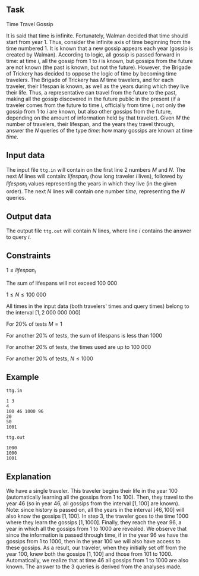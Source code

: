 ## Task

Time Travel Gossip

It is said that time is infinite. Fortunately, Walman decided that time should start from year $1$. Thus, consider the infinite axis of time beginning from the time numbered $1$. It is known that a new gossip appears each year (gossip is created by Walman). According to logic, all gossip is passed forward in time: at time $i$, all the gossip from $1$ to $i$ is known, but gossips from the future are not known (the past is known, but not the future). However, the Brigade of Trickery has decided to oppose the logic of time by becoming time travelers. The Brigade of Trickery has $M$ time travelers, and for each traveler, their lifespan is known, as well as the years during which they live their life. Thus, a representative can travel from the future to the past, making all the gossip discovered in the future public in the present (if a traveler comes from the future to time $i$, officially from time $i$, not only the gossip from $1$ to $i$ are known, but also other gossips from the future, depending on the amount of information held by that traveler). Given $M$ the number of travelers, their lifespan, and the years they travel through, answer the $N$ queries of the type $time$: how many gossips are known at time $time$.

## Input data

The input file `ttg.in` will contain on the first line $2$ numbers $M$ and $N$. The next $M$ lines will contain: $lifespan_i$ (how long traveler $i$ lives), followed by $lifespan_i$ values representing the years in which they live (in the given order). The next $N$ lines will contain one number $time$, representing the $N$ queries.

## Output data

The output file `ttg.out` will contain $N$ lines, where line $i$ contains the answer to query $i$.

## Constraints

$1 \leq lifespan_i$

The sum of lifespans will not exceed $100\ 000$

$1 \leq N \leq 100\ 000$

All times in the input data (both travelers' times and query times) belong to the interval $[1, 2\ 000\ 000\ 000]$

For $20\%$ of tests $M = 1$

For another $20\%$ of tests, the sum of lifespans is less than $1000$

For another $20\%$ of tests, the times used are up to $100\ 000$

For another $20\%$ of tests, $N \leq 1000$

## Example

`ttg.in`

```
1 3
4
100 46 1000 96
20
50
1001
```

`ttg.out`

```
1000
1000
1001
```

## Explanation

We have a single traveler. This traveler begins their life in the year $100$ (automatically learning all the gossips from $1$ to $100$). Then, they travel to the year $46$ (so in year $46$, all gossips from the interval $[1,100]$ are known). Note: since history is passed on, all the years in the interval $[46,100]$ will also know the gossips $[1,100]$. In step $3$, the traveler goes to the time $1000$ where they learn the gossips $[1,1000]$. Finally, they reach the year $96$, a year in which all the gossips from $1$ to $1000$ are revealed. We observe that since the information is passed through time, if in the year $96$ we have the gossips from $1$ to $1000$, then in the year $100$ we will also have access to these gossips. As a result, our traveler, when they initially set off from the year $100$, knew both the gossips $[1,100]$ and those from $101$ to $1000$. Automatically, we realize that at time $46$ all gossips from $1$ to $1000$ are also known. The answer to the $3$ queries is derived from the analyses made.